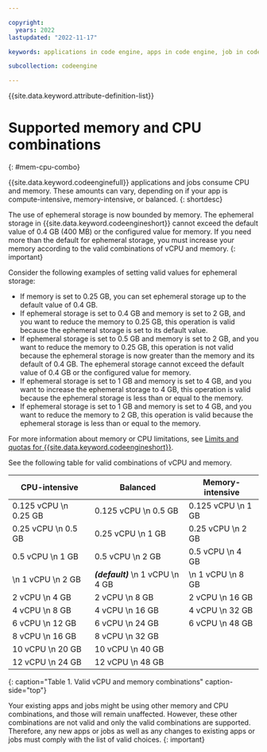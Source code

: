 ```yaml
---

copyright:
  years: 2022
lastupdated: "2022-11-17"

keywords: applications in code engine, apps in code engine, job in code engine, memory and cpu combinations, memory in code engine, cpu in code engine, memory and CPU

subcollection: codeengine

---
```


{{site.data.keyword.attribute-definition-list}}

# Supported memory and CPU combinations
{: #mem-cpu-combo}

{{site.data.keyword.codeenginefull}} applications and jobs consume CPU and memory. These amounts can vary, depending on if your app is compute-intensive, memory-intensive, or balanced.
{: shortdesc}



The use of ephemeral storage is now bounded by memory. The ephemeral storage in {{site.data.keyword.codeengineshort}} cannot exceed the default value of 0.4 GB (400 MB) or the configured value for memory. If you need more than the default for ephemeral storage, you must increase your memory according to the valid combinations of vCPU and memory.
{: important}


Consider the following examples of setting valid values for ephemeral storage:

* If memory is set to 0.25 GB, you can set ephemeral storage up to the default value of 0.4 GB.
* If ephemeral storage is set to 0.4 GB and memory is set to 2 GB, and you want to reduce the memory to 0.25 GB, this operation is valid because the ephemeral storage is set to its default value.
* If ephemeral storage is set to 0.5 GB and memory is set to 2 GB, and you want to reduce the memory to 0.25 GB, this operation is not valid because the ephemeral storage is now greater than the memory and its default of 0.4 GB. The ephemeral storage cannot exceed the default value of 0.4 GB or the configured value for memory.
* If ephemeral storage is set to 1 GB and memory is set to 4 GB, and you want to increase the ephemeral storage to 4 GB, this operation is valid because the ephemeral storage is less than or equal to the memory.
* If ephemeral storage is set to 1 GB and memory is set to 4 GB, and you want to reduce the memory to 2 GB, this operation is valid because the ephemeral storage is less than or equal to the memory.


For more information about memory or CPU limitations, see [Limits and quotas for {{site.data.keyword.codeengineshort}}](/docs/codeengine?topic=codeengine-limits).

See the following table for valid combinations of vCPU and memory.

| CPU-intensive  | Balanced | Memory-intensive |
|--------|--------|--------|
| 0.125 vCPU \n 0.25 GB | 0.125 vCPU \n 0.5 GB | 0.125 vCPU \n 1 GB |
| 0.25 vCPU \n 0.5 GB | 0.25 vCPU \n 1 GB | 0.25 vCPU \n 2 GB |
| 0.5 vCPU \n 1 GB | 0.5 vCPU \n 2 GB | 0.5 vCPU \n 4 GB |
|  \n 1 vCPU \n 2 GB | _**(default)**_  \n  1 vCPU \n 4 GB |  \n 1 vCPU \n 8 GB |
| 2 vCPU \n 4 GB | 2 vCPU \n 8 GB | 2 vCPU \n 16 GB |
| 4 vCPU \n 8 GB | 4 vCPU \n 16 GB | 4 vCPU \n 32 GB |
| 6 vCPU \n 12 GB | 6 vCPU \n 24 GB | 6 vCPU \n 48 GB  |
| 8 vCPU \n 16 GB | 8 vCPU \n 32 GB |  |
| 10 vCPU \n 20 GB | 10 vCPU \n 40 GB |  |
| 12 vCPU \n 24 GB | 12 vCPU \n 48 GB |  |
{: caption="Table 1. Valid vCPU and memory combinations" caption-side="top"}

Your existing apps and jobs might be using other memory and CPU combinations, and those will remain unaffected. However, these other combinations are not valid and only the valid combinations are supported. Therefore, any new apps or jobs as well as any changes to existing apps or jobs must comply with the list of valid choices. 
{: important}


